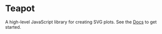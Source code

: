 # Teapot

A high-level JavaScript library for creating SVG plots. See the [Docs](https://observablehq.com/@gjmcn/teapot-docs) to get started.